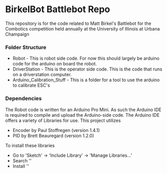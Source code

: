 # BirkelBot Battlebot Repo
This repository is for the code related to Matt Birkel's Battlebot for the Combotics competition held annually at the University of Illinois at Urbana Champaign

### Folder Structure
* Robot - This is robot side code. For now this should largely be arduino code for the arduino on board the robot.
* DriverStation - This is the operator side code. This is the code that runs on a driverstation computer.
* Arduino_Calibration_Stuff - This is a folder for a tool to use the arduino to calibrate ESC's

### Dependencies
The Robot code is written for an Arduino Pro Mini. As such the Arduino IDE is required to compile and upload the Arduino-side code. The Arduino IDE offers a variety of Libraries for use. This project utilizes

* Encoder by Paul Stoffregen (version 1.4.1)
* PID by Brett Beauregard (version 1.2.0)

To install these libraries

- Go to 'Sketch' -> 'Include Library' -> 'Manage Libraries...'
- Search '<package-name>'
- Install '<package-name>'